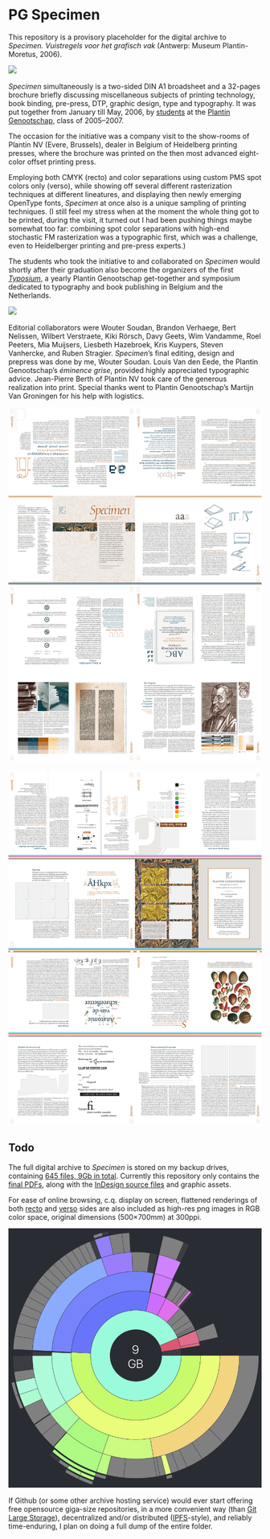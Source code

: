 # PG Specimen

This repository is a provisory placeholder for the digital archive to _Specimen. Vuistregels voor het grafisch vak_ (Antwerp: Museum Plantin-Moretus, 2006).

![](README-files/IMG_20190305_153514.jpg)

_Specimen_ simultaneously is a two-sided DIN A1 broadsheet and a 32-pages brochure briefly discussing miscellaneous subjects of printing technology, book binding, pre-press, DTP, graphic design, type and typography. It was put together from January till May, 2006, by [students](http://www.plantininstituut.be/nl/alumni/) at the [Plantin Genootschap](http://www.plantininstituut.be/), class of 2005–2007.

The occasion for the initiative was a company visit to the show-rooms of Plantin NV (Evere, Brussels), dealer in Belgium of Heidelberg printing presses, where the brochure was printed on the then most advanced eight-color offset printing press.

Employing both CMYK (recto) and color separations using custom PMS spot colors only (verso), while showing off several different rasterization techniques at different lineatures, and displaying then newly emerging OpenType fonts, _Specimen_ at once also is a unique sampling of printing techniques. (I still feel my stress when at the moment the whole thing got to be printed, during the visit, it turned out I had been pushing things maybe somewhat too far: combining spot color separations with high-end stochastic FM rasterization was a typographic first, which was a challenge, even to Heidelberger printing and pre-press experts.)

The students who took the initiative to and collaborated on _Specimen_ would shortly after their graduation also become the organizers of the first [_Typosium_](https://www.initiaal.be/portfolio/), a yearly Plantin Genootschap get-together and symposium dedicated to typography and book publishing in Belgium and the Netherlands.

![](README-files/IMG_20190305_153303.jpg)

Editorial collaborators were Wouter Soudan, Brandon Verhaege, Bert Nelissen, Wilbert Verstraete, Kiki Rörsch, Davy Geets, Wim Vandamme, Roel Peeters, Mia Muijsers, Liesbeth Hazebroek, Kris Kuypers, Steven Vanhercke, and Ruben Stragier. _Specimen_’s final editing, design and prepress was done by me, Wouter Soudan. Louis Van den Eede,  the Plantin Genootschap’s _éminence grise_, provided highly appreciated typographic advice. Jean-Pierre Berth of Plantin NV took care of the generous realization into print. Special thanks went to Plantin Genootschap’s Martijn Van Groningen for his help with logistics.

![](README-files/recto.1200x1680px.png)

![](README-files/verso.1200x1680px.png)


## Todo

The full digital archive to _Specimen_ is stored on my backup drives, containing [645 files, 9Gb in total](README-files/file-tree.log). Currently this repository only contains the [final PDFs](PDF/), along with the [InDesign source files](src/) and graphic assets.

For ease of online browsing, c.q. display on screen, flattened renderings of both [recto](PG_Specimen_GVD_Impositie_Recto.pdf.png) and [verso](PG_Specimen_GVD_Impositie_Verso.pdf.png) sides are also included as high-res png images in RGB color space, original dimensions (500×700mm) at 300ppi.

![](README-files/9Gb.png)

If Github (or some other archive hosting service) would ever start offering free opensource giga-size repositories, in a more convenient way (than [Git Large Storage](https://git-lfs.github.com)), decentralized and/or distributed ([IPFS](https://ipfs.io)-style), and reliably time-enduring, I plan on doing a full dump of the entire folder.


